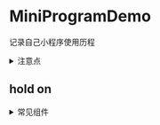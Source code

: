 # MiniProgramDemo
记录自己小程序使用历程
<details>
  <summary>注意点</summary>
  
### 1. 全局配置与页面配置
页面配置会覆盖全局配置，如未设置页面配置会使用全局配置
例如：app.json和page.json下的navigationBarBackgroundColor,page.json会覆盖app.json
  
### 2. 绝对路径与相对路径
绝对路径以"/"开头，相对路径以"../"开头，一般可以相互通用
  
### 3. wx.navigateTo与wx.redirectTo差异
跳转时，调用的生命周期不同，前者会调用onHide后者会调用onUnload
  
### 4. catchtap与bindtap
非冒泡与冒泡
  
### 5. template与component
相同：都是组件化
不同：template主要是展示，而component拥有自己的js
使用：普通展示用template，较强逻辑使用component

### 6. wxs
常用场景：数字，时间规范
格式：{{wxsname.func(data)}}//wxsname为module名，data为数据，func为规范方法
```
//定义
<wxs module="wxsname">
var func=(data){
  return data.toFixed(2)
}
module.exports={
func:func
}
</wxs>
//引用
<wxs src="相对路径" module="wxsname"/>
<view>{{wxsname.func(1.222222)}}</view>//显示为1.22
```

### 7. currentTarget与target
一个指触发，另一个指产生

### 8. touch与touchChange
touchEnd时不同，多手指触摸时不同
</details>

## hold on

<details>
  <summary>常见组件</summary>
  
### 1. 跑马灯(pages/marquee)
* 单文本循环播放
* 单文本循环衔接播放
* 单文本左右横跳

### 2. 视图选择器(pages/pickerview)
* 地区选择器

### 3. 登录页(pages/login)
* 一般登录页

### 4. 列表选择(pages/checkbox)
* 单选
* 多选
</details>
